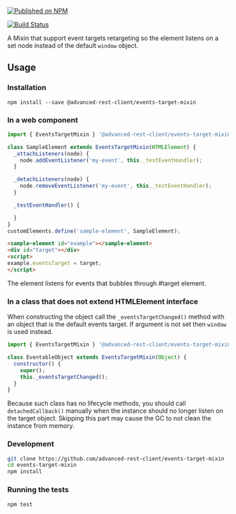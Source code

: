 [![Published on NPM](https://img.shields.io/npm/v/@advanced-rest-client/events-target-mixin.svg)](https://www.npmjs.com/package/@advanced-rest-client/events-target-mixin)

[![Build Status](https://travis-ci.org/advanced-rest-client/events-target-mixin.svg?branch=stage)](https://travis-ci.org/advanced-rest-client/events-target-mixin)

A Mixin that support event targets retargeting so the element listens on a set node instead of the default `window` object.

## Usage

### Installation
```
npm install --save @advanced-rest-client/events-target-mixin
```

### In a web component

```javascript
import { EventsTargetMixin } '@advanced-rest-client/events-target-mixin';

class SampleElement extends EventsTargetMixin(HTMLElement) {
  _attachListeners(node) {
    node.addEventListener('my-event', this._testEventHandler);
  }

  _detachListeners(node) {
    node.removeEventListener('my-event', this._testEventHandler);
  }

  _testEventHandler() {

  }
}
customElements.define('sample-element', SampleElement);
```

```html
<sample-element id="example"></sample-element>
<div id="target"></div>
<script>
example.eventsTarget = target;
</script>
```

The element listens for events that bubbles through #target element.

### In a class that does not extend HTMLElement interface

When constructing the object call the `_eventsTargetChanged()` method with
an object that is the default events target. If argument is not set then `window`
is used instead.

```javascript
import { EventsTargetMixin } '@advanced-rest-client/events-target-mixin';

class EventableObject extends EventsTargetMixin(Object) {
  constructor() {
    super();
    this._eventsTargetChanged();
  }
}
```

Because such class has no lifecycle methods, you should call `detachedCallback()`
manually when the instance should no longer listen on the target object. Skipping
this part may cause the GC to not clean the instance from memory.

### Development

```sh
git clone https://github.com/advanced-rest-client/events-target-mixin
cd events-target-mixin
npm install
```

### Running the tests
```sh
npm test
```
